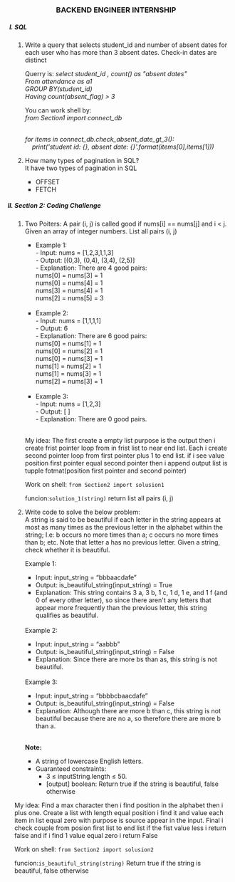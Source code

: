 <center><h3>BACKEND ENGINEER INTERNSHIP </h3></center>

<ol type = "I">

<h5><li>SQL</li></h5>
<ol>
<li> Write a query that selects student_id and number of absent dates for each user who has more than 3 absent dates. Check-in dates are distinct<br></li>

Querry is:
<i>select student_id , count() as "absent dates"<br>
From attendance as a1<br>
GROUP BY(student_id)<br>
Having count(absent_flag) > 3<br>
</i>
 



You can work shell by:<br>
<i>from Section1 import connect_db<br><br>

for items in connect_db.check_absent_date_gt_3():<br>
&#160;&#160;&#160;&#160;print('student id: {}, absent date: {}'.format(items[0],items[1]))
</i><br>

<li>How many types of pagination in SQL?</li>
It have two types of pagination in SQL
<ul>
<li>OFFSET</li>
<li>FETCH </li>
</ul>

</ol>
<h5><li>Section 2: Coding Challenge</li></h5>
<ol>
<li>Two Poiters: A pair (i, j) is called good if nums[i] == nums[j] and i < j. Given an array of integer numbers. List all pairs (i, j)</li>

<ul>
<li>Example 1:<br>
- Input: nums = [1,2,3,1,1,3]<br>
- Output: [(0,3), (0,4), (3,4), (2,5)]<br>
- Explanation: There are 4 good pairs:<br>
nums[0] = nums[3] = 1<br>
nums[0] = nums[4] = 1<br>
nums[3] = nums[4] = 1<br>
nums[2] = nums[5] = 3<br>
</li>
<br>
<li>Example 2:<br>
- Input: nums = [1,1,1,1]<br>
- Output: 6<br>
- Explanation: There are 6 good pairs:<br>
nums[0] = nums[1] = 1<br>
nums[0] = nums[2] = 1<br>
nums[0] = nums[3] = 1<br>
nums[1] = nums[2] = 1<br>
nums[1] = nums[3] = 1<br>
nums[2] = nums[3] = 1<br>
</li>
<br>
<li>Example 3:<br>
- Input: nums = [1,2,3]<br>
- Output: [ ]<br>
- Explanation: There are 0 good pairs.<br>
</li><br>

</ul>

My idea: The first create a empty list purpose is the output then i create frist pointer loop from in  frist  list to near end  list. Each i create second pointer loop from first pointer plus 1 to end list. if i see value position first pointer equal second pointer then i append output list is tupple fotmat(position first pointer and second pointer)

Work on shell:
<code>from Section2 import solusion1</code>

funcion:<code>solution_1(string)</code> return list all pairs (i, j)

<li>Write code to solve the below problem:</li> A string is said to be beautiful if each letter in the string appears at most as many times as the previous letter in the alphabet within the string; I.e: b occurs no more times than a; c occurs no more times than b; etc. Note that letter a has no previous letter. Given a string, check whether it is beautiful.

Example 1:

<ul><li>Input: input_string = “bbbaacdafe”</li>
<li>Output: is_beautiful_string(input_string) = True</li>
<li>Explanation: This string contains 3 a, 3 b, 1 c, 1 d, 1 e, and 1 f (and 0 of every other letter), so since there aren't any letters that appear more frequently than the previous letter, this string qualifies as beautiful.</li>
</ul>
<br>
Example 2:
<ul>
<li>Input: input_string = “aabbb”
<li>Output: is_beautiful_string(input_string) = False
<li>Explanation: Since there are more bs than as, this string is not beautiful.
</ul><br>
Example 3:
<ul>
<li>Input: input_string = “bbbbcbaacdafe”
<li>Output: is_beautiful_string(input_string) = False
<li>Explanation: Although there are more b than c, this string is not beautiful because there are no a, so therefore there are more b than a.
</ul><br>

<b>Note:</b>
<ul>
<li>A string of lowercase English letters.
<li>Guaranteed constraints:
    <ul>
    <li>3 ≤ inputString.length ≤ 50.
    <li>[output] boolean: Return true if the string is beautiful, false otherwise
    </ul>
</ul>
</ol>

My idea: Find a max character then i find position in the alphabet then i plus one. Create a list with length equal position i find it and value each item in list equal zero with purpose is source appear in the input. Final i check couple from posion first list to end list if the fist value less i return false and if i find 1 value equal zero i return False

Work on shell:
<code>from Section2 import solusion2</code>

funcion:<code>is_beautiful_string(string)</code> Return true if the string is beautiful, false otherwise

</ol>

